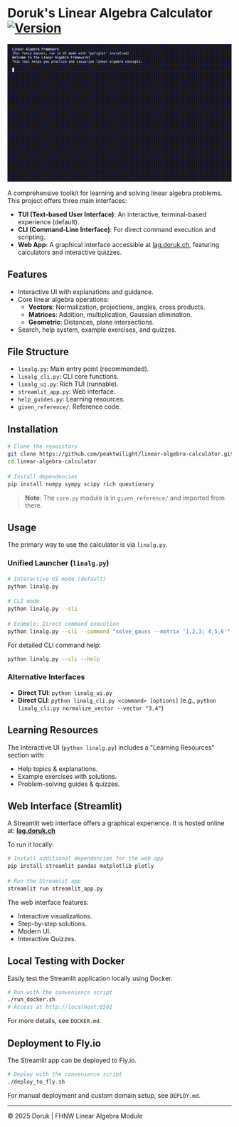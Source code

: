 # Doruk's Linear Algebra Calculator [![Version](https://img.shields.io/badge/version-1.5-blue.svg)](https://github.com/peaktwilight/linear-algebra-calculator/releases/tag/v1.5)

![CLI Demo](public/Doruks_Algebra_Calculator_CLI.gif)

A comprehensive toolkit for learning and solving linear algebra problems. This project offers three main interfaces:
-   **TUI (Text-based User Interface)**: An interactive, terminal-based experience (default).
-   **CLI (Command-Line Interface)**: For direct command execution and scripting.
-   **Web App**: A graphical interface accessible at [lag.doruk.ch](https://lag.doruk.ch), featuring calculators and interactive quizzes.

## Features

-   Interactive UI with explanations and guidance.
-   Core linear algebra operations:
    -   **Vectors**: Normalization, projections, angles, cross products.
    -   **Matrices**: Addition, multiplication, Gaussian elimination.
    -   **Geometric**: Distances, plane intersections.
-   Search, help system, example exercises, and quizzes.

## File Structure

-   `linalg.py`: Main entry point (recommended).
-   `linalg_cli.py`: CLI core functions.
-   `linalg_ui.py`: Rich TUI (runnable).
-   `streamlit_app.py`: Web interface.
-   `help_guides.py`: Learning resources.
-   `given_reference/`: Reference code.

## Installation

```bash
# Clone the repository
git clone https://github.com/peaktwilight/linear-algebra-calculator.git
cd linear-algebra-calculator

# Install dependencies
pip install numpy sympy scipy rich questionary
```

> **Note**: The `core.py` module is in `given_reference/` and imported from there.

## Usage

The primary way to use the calculator is via `linalg.py`.

### Unified Launcher (`linalg.py`)

```bash
# Interactive UI mode (default)
python linalg.py

# CLI mode
python linalg.py --cli

# Example: Direct command execution
python linalg.py --cli --command "solve_gauss --matrix '1,2,3; 4,5,6'"
```

For detailed CLI command help:
```bash
python linalg.py --cli --help
```

### Alternative Interfaces

-   **Direct TUI**: `python linalg_ui.py`
-   **Direct CLI**: `python linalg_cli.py <command> [options]` (e.g., `python linalg_cli.py normalize_vector --vector "3,4"`)

## Learning Resources

The Interactive UI (`python linalg.py`) includes a "Learning Resources" section with:
- Help topics & explanations.
- Example exercises with solutions.
- Problem-solving guides & quizzes.

## Web Interface (Streamlit)

A Streamlit web interface offers a graphical experience. It is hosted online at:
**[lag.doruk.ch](https://lag.doruk.ch)**

To run it locally:
```bash
# Install additional dependencies for the web app
pip install streamlit pandas matplotlib plotly

# Run the Streamlit app
streamlit run streamlit_app.py
```
The web interface features:
- Interactive visualizations.
- Step-by-step solutions.
- Modern UI.
- Interactive Quizzes.

## Local Testing with Docker

Easily test the Streamlit application locally using Docker.
```bash
# Run with the convenience script
./run_docker.sh
# Access at http://localhost:8501
```
For more details, see `DOCKER.md`.

## Deployment to Fly.io

The Streamlit app can be deployed to Fly.io.
```bash
# Deploy with the convenience script
./deploy_to_fly.sh
```
For manual deployment and custom domain setup, see `DEPLOY.md`.

---

© 2025 Doruk | FHNW Linear Algebra Module
